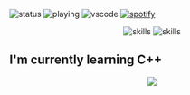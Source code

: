 ![status](https://nocache.advaith.workers.dev?url=https://img.shields.io/endpoint?url=https://dev.discordprofiles.me/api/badge/status/789782857852911616?simple=true)
![playing](https://nocache.advaith.workers.dev?url=https://img.shields.io/endpoint?url=https://dev.discordprofiles.me/api/badge/playing/789782857852911616)
![vscode](https://nocache.advaith.workers.dev?url=https://img.shields.io/endpoint?url=https://dev.discordprofiles.me/api/badge/vscode/789782857852911616)
[![spotify](https://nocache.advaith.workers.dev?url=https://img.shields.io/endpoint?url=https://dev.discordprofiles.me/api/badge/spotify/789782857852911616)](https://dev.discordprofiles.me/openspotify/789782857852911616)




<p align="center">
<img src="https://skillicons.dev/icons?i=js,ts,react,html,css,sass,bootstrap,jquery,nodejs,babel,postgresql,bash" alt="skills">
<img src="https://skillicons.dev/icons?i=vscode,webstorm,github,git,gitlab,linux,qt,discord,docker" alt="skills"></p>

<h2>I'm currently learning C++</h2>

<p align="center"><a href="https://discord.com/users/789782857852911616" target="_blank">
<img src="https://lanyard.cnrad.dev/api/789782857852911616"></a>
</p>

